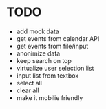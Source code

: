 # TODO

- add mock data
- get events from calendar API
- get events from file/input
- anonimize data
- keep search on top
- virtualize user selection list
- input list from textbox
- select all
- clear all
- make it mobilie friendly
